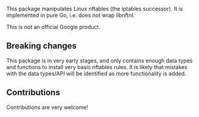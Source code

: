This package manipulates Linux nftables (the iptables successor). It is
implemented in pure Go, i.e. does not wrap libnftnl.

This is not an official Google product.

## Breaking changes

This package is in very early stages, and only contains enough data types and
functions to install very basic nftables rules. It is likely that mistakes with
the data types/API will be identified as more functionality is added.

## Contributions

Contributions are very welcome!


